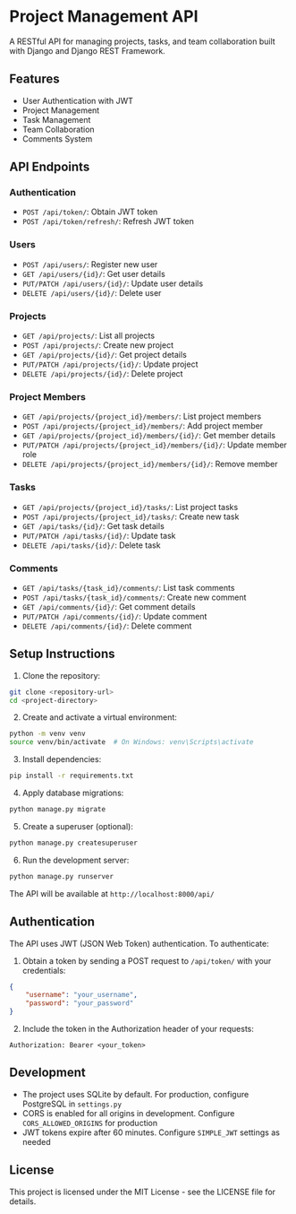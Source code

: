 # Project Management API

A RESTful API for managing projects, tasks, and team collaboration built with Django and Django REST Framework.

## Features

- User Authentication with JWT
- Project Management
- Task Management
- Team Collaboration
- Comments System

## API Endpoints

### Authentication
- `POST /api/token/`: Obtain JWT token
- `POST /api/token/refresh/`: Refresh JWT token

### Users
- `POST /api/users/`: Register new user
- `GET /api/users/{id}/`: Get user details
- `PUT/PATCH /api/users/{id}/`: Update user details
- `DELETE /api/users/{id}/`: Delete user

### Projects
- `GET /api/projects/`: List all projects
- `POST /api/projects/`: Create new project
- `GET /api/projects/{id}/`: Get project details
- `PUT/PATCH /api/projects/{id}/`: Update project
- `DELETE /api/projects/{id}/`: Delete project

### Project Members
- `GET /api/projects/{project_id}/members/`: List project members
- `POST /api/projects/{project_id}/members/`: Add project member
- `GET /api/projects/{project_id}/members/{id}/`: Get member details
- `PUT/PATCH /api/projects/{project_id}/members/{id}/`: Update member role
- `DELETE /api/projects/{project_id}/members/{id}/`: Remove member

### Tasks
- `GET /api/projects/{project_id}/tasks/`: List project tasks
- `POST /api/projects/{project_id}/tasks/`: Create new task
- `GET /api/tasks/{id}/`: Get task details
- `PUT/PATCH /api/tasks/{id}/`: Update task
- `DELETE /api/tasks/{id}/`: Delete task

### Comments
- `GET /api/tasks/{task_id}/comments/`: List task comments
- `POST /api/tasks/{task_id}/comments/`: Create new comment
- `GET /api/comments/{id}/`: Get comment details
- `PUT/PATCH /api/comments/{id}/`: Update comment
- `DELETE /api/comments/{id}/`: Delete comment

## Setup Instructions

1. Clone the repository:
```bash
git clone <repository-url>
cd <project-directory>
```

2. Create and activate a virtual environment:
```bash
python -m venv venv
source venv/bin/activate  # On Windows: venv\Scripts\activate
```

3. Install dependencies:
```bash
pip install -r requirements.txt
```

4. Apply database migrations:
```bash
python manage.py migrate
```

5. Create a superuser (optional):
```bash
python manage.py createsuperuser
```

6. Run the development server:
```bash
python manage.py runserver
```

The API will be available at `http://localhost:8000/api/`

## Authentication

The API uses JWT (JSON Web Token) authentication. To authenticate:

1. Obtain a token by sending a POST request to `/api/token/` with your credentials:
```json
{
    "username": "your_username",
    "password": "your_password"
}
```

2. Include the token in the Authorization header of your requests:
```
Authorization: Bearer <your_token>
```

## Development

- The project uses SQLite by default. For production, configure PostgreSQL in `settings.py`
- CORS is enabled for all origins in development. Configure `CORS_ALLOWED_ORIGINS` for production
- JWT tokens expire after 60 minutes. Configure `SIMPLE_JWT` settings as needed

## License

This project is licensed under the MIT License - see the LICENSE file for details.
